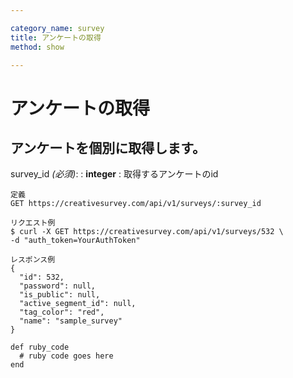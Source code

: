 ```yaml
---

category_name: survey
title: アンケートの取得
method: show

---
```


# アンケートの取得

## アンケートを個別に取得します。

survey_id _(必須)_:
: __integer__
: 取得するアンケートのid

~~~
定義
GET https://creativesurvey.com/api/v1/surveys/:survey_id

リクエスト例
$ curl -X GET https://creativesurvey.com/api/v1/surveys/532 \
-d "auth_token=YourAuthToken"

レスポンス例
{
  "id": 532,
  "password": null,
  "is_public": null,
  "active_segment_id": null,
  "tag_color": "red",
  "name": "sample_survey"
}
~~~

~~~
def ruby_code
  # ruby code goes here
end
~~~
